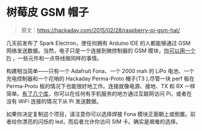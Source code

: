 # 树莓皮 GSM 帽子

> 原文：<https://hackaday.com/2015/02/28/raspberry-pi-gsm-hat/>

几天前发布了 Spark Electron，使任何拥有 Arduino IDE 的人都能够通过 GSM 网络发送数据。当然，电子只是一个连接到微控制器的 GSM 模块，[你可以用一个 Pi](http://hackaday.io/project/4462-raspberry-pi-fona-pihat) ，一些元件和一点导线做同样的事情。

构建相当简单——只有一个 Adafruit Fona、一个 2000 mah 的 LiPo 电池、一个充电控制器和一个花哨的 Hackaday Perma-Proto 帽子(T3 ),尽管一块 perf 板在 Perma-Proto 板的情况下也能很好地工作。连接就像电源、接地、TX 和 RX 一样简单。[有了几个库](https://learn.adafruit.com/fona-tethering-to-raspberry-pi-or-beaglebone-black)，你可以在任何有手机服务的地方通过互联网访问 Pi，或者在没有 WiFi 连接的情况下从 Pi 发送数据。

如果你决定复制这个项目，请注意你可以选择焊接 Fona 模块正面朝上或倒置。前者给你漂亮的闪烁的 led，而后者允许你访问 SIM 卡。确实是艰难的选择。